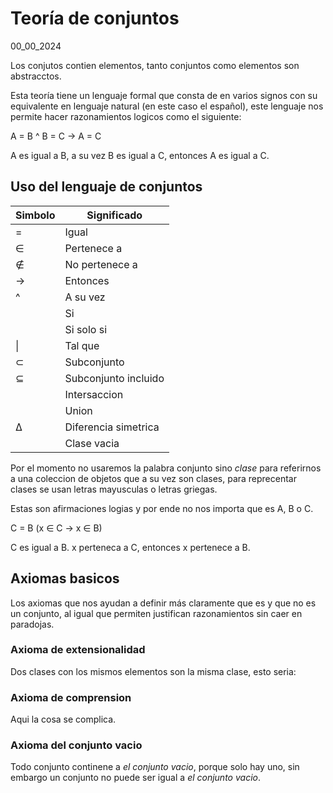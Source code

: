 # Teoría de conjuntos
00_00_2024

Los conjutos contien elementos, tanto conjuntos como elementos son abstracctos.

Esta teoría tiene un lenguaje formal que consta de en varios signos con su equivalente en lenguaje natural (en este caso el español), este lenguaje nos permite hacer razonamientos logicos como el siguiente:

A = B ^ B = C -> A = C

A es igual a B, a su vez B es igual a C, entonces A es igual a C.

## Uso del lenguaje de conjuntos

| Simbolo |Significado  |
|--|--|
| = | Igual |
| ∈ | Pertenece a |
| ∉ | No pertenece a|
| -> | Entonces |  
| ^ | A su vez |
| | Si |
| | Si solo si |
| \| | Tal que |
| ⊂ | Subconjunto |
| ⊆ | Subconjunto incluido |
| | Intersaccion |
| | Union |
| ∆ | Diferencia simetrica | 
| | Clase vacia |

Por el momento no usaremos la palabra conjunto sino *clase* para referirnos a una coleccion de objetos que a su vez son clases, para reprecentar clases se usan letras mayusculas o letras griegas.

Estas son afirmaciones logias y por ende no nos importa que es A, B o C.

C = B (x ∈ C -> x ∈ B)

C es igual a B. x perteneca a C, entonces x pertenece a B.

## Axiomas basicos

Los axiomas que nos ayudan a definir más claramente que es y que no es un conjunto, al igual que permiten justifican razonamientos sin caer en paradojas.

### Axioma de extensionalidad

Dos clases con los mismos elementos son la misma clase, esto seria:


### Axioma de comprension

Aqui la cosa se complica.

### Axioma del conjunto vacio

Todo conjunto continene a *el conjunto vacio*, porque solo hay uno, sin embargo un conjunto no puede ser igual a *el conjunto vacio*.